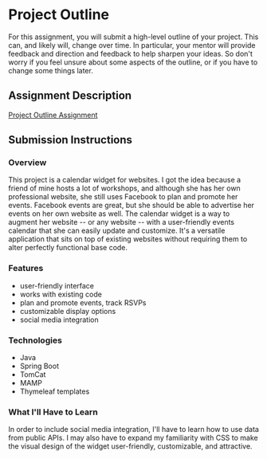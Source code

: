 # Project Outline
For this assignment, you will submit a high-level outline of your project. This can, and likely will, change over time. In particular, your mentor will provide feedback and direction and feedback to help sharpen your ideas. So don't worry if you feel unsure about some aspects of the outline, or if you have to change some things later.

## Assignment Description
[Project Outline Assignment](https://education.launchcode.org/liftoff/assignments/project-outline/)

## Submission Instructions

### Overview
This project is a calendar widget for websites. I got the idea because a friend of mine hosts a lot of workshops, and although she has her own professional website, she still uses Facebook to plan and promote her events. Facebook events are great, but she should be able to advertise her events on her own website as well. The calendar widget is a way to augment her website -- or any website -- with a user-friendly events calendar that she can easily update and customize. It's a versatile application that sits on top of existing websites without requiring them to alter perfectly functional base code.

### Features
- user-friendly interface
- works with existing code
- plan and promote events, track RSVPs
- customizable display options
- social media integration

### Technologies
- Java
- Spring Boot
- TomCat
- MAMP
- Thymeleaf templates

### What I'll Have to Learn
In order to include social media integration, I'll have to learn how to use data from public APIs. I may also have to expand my familiarity with CSS to make the visual design of the widget user-friendly, customizable, and attractive.